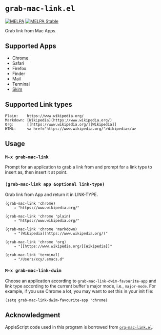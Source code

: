 # `grab-mac-link.el`

[![MELPA](https://melpa.org/packages/grab-mac-link-badge.svg)](https://melpa.org/#/grab-mac-link)
[![MELPA Stable](https://stable.melpa.org/packages/grab-mac-link-badge.svg)](https://stable.melpa.org/#/grab-mac-link)

Grab link from Mac Apps.

## Supported Apps

- Chrome
- Safari
- Firefox
- Finder
- Mail
- Terminal
- [Skim](http://skim-app.sourceforge.net/)

## Supported Link types

    Plain:    https://www.wikipedia.org/
    Markdown: [Wikipedia](https://www.wikipedia.org/)
    Org:      [[https://www.wikipedia.org/][Wikipedia]]
    HTML:     <a href="https://www.wikipedia.org/">Wikipedia</a>

## Usage

### `M-x grab-mac-link`

Prompt for an application to grab a link from and prompt for a link
type to insert as, then insert it at point.

### `(grab-mac-link app &optional link-type)`

Grab link from App and return it in LINK-TYPE.

``` emacs-lisp
(grab-mac-link 'chrome)
    ⇒ "https://www.wikipedia.org/"

(grab-mac-link 'chrome 'plain)
    ⇒ "https://www.wikipedia.org/"

(grab-mac-link 'chrome 'markdown)
    ⇒ "[Wikipedia](https://www.wikipedia.org/)"

(grab-mac-link 'chrome 'org)
    ⇒ "[[https://www.wikipedia.org/][Wikipedia]]"

(grab-mac-link 'terminal)
    ⇒ "/Users/xcy/.emacs.d"
```

### `M-x grab-mac-link-dwim`

Choose an application according to `grab-mac-link-dwim-favourite-app` and link
type according to the current buffer's major mode, i.e., `major-mode`. For
example, if you use Chrome a lot, you may want to set this in your init file:

``` emacs-lisp
(setq grab-mac-link-dwim-favourite-app 'chrome)
```

## Acknowledgment

AppleScript code used in this program is borrowed from [`org-mac-link.el`](http://orgmode.org/worg/org-contrib/org-mac-link.html).
